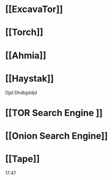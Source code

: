 # [[ExcavaTor]]

# [[Torch]]

# [[Ahmia]]

# [[Haystak]]
Djjd
Dhdbjjddjd


# [[TOR Search Engine ]]

# [[Onion Search Engine]]

# [[Tape]]



17:47